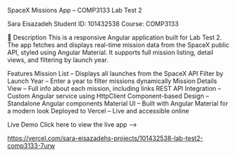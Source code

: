 SpaceX Missions App – COMP3133 Lab Test 2

Sara Eisazadeh
Student ID: 101432538
Course: COMP3133

📄 Description
This is a responsive Angular application built for Lab Test 2.
The app fetches and displays real-time mission data from the SpaceX public API, styled using Angular Material. It supports full mission listing, detail views, and filtering by launch year.

Features
Mission List – Displays all launches from the SpaceX API
Filter by Launch Year – Enter a year to filter missions dynamically
Mission Details View – Full info about each mission, including links
REST API Integration – Custom Angular service using HttpClient
Component-based Design – Standalone Angular components
Material UI – Built with Angular Material for a modern look
Deployed to Vercel – Live and accessible online

Live Demo
Click here to view the live app --> 

https://vercel.com/sara-eisazadehs-projects/101432538-lab-test2-comp3133-7urw
